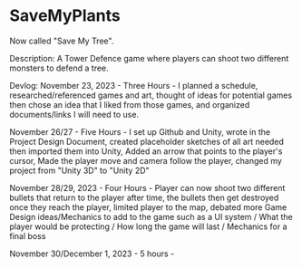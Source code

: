 # SaveMyPlants
Now called "Save My Tree".

Description: A Tower Defence game where players can shoot two different monsters to defend a tree. 

Devlog: 
November 23, 2023 - Three Hours - I planned a schedule, researched/referenced games and art, thought of ideas for potential games then chose an idea that I liked from those games, and organized documents/links I will need to use.

November 26/27 - Five Hours - I set up Github and Unity, wrote in the Project Design Document, created placeholder sketches of all art needed then imported them into Unity, Added an arrow that points to the player's cursor, Made the player move and camera follow the player, changed my project from "Unity 3D" to "Unity 2D"

November 28/29, 2023 - Four Hours - Player can now shoot two different bullets that return to the player after time, the bullets then get destroyed once they reach the player, limited player to the map, debated more Game Design ideas/Mechanics to add to the game such as a UI system / What the player would be protecting / How long the game will last / Mechanics for a final boss

November 30/December 1, 2023 - 5 hours - 
